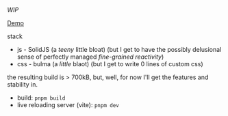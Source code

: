 *WIP*

[Demo](https://indecisive.hedy.dev/)

stack
- js - SolidJS (a *teeny* little bloat) (but I get to have the possibly
  delusional sense of perfectly managed *fine-grained reactivity*)
- css - bulma (a *little* blaot) (but I get to write 0 lines of custom css)

the resulting build is > 700kB, but, well, for now I'll get the features and
stability in.

- build: `pnpm build`
- live reloading server (vite): `pnpm dev`

<!--
rsync -rv dist/* pgs.sh:/indecisive
-->
